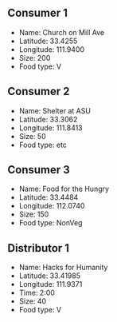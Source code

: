 ## Consumer 1
- Name: Church on Mill Ave
- Latitude: 33.4255
- Longitude: 111.9400
- Size: 200
- Food type: V

## Consumer 2
- Name: Shelter at ASU
- Latitude: 33.3062
- Longitude: 111.8413
- Size: 50
- Food type: etc

## Consumer 3
- Name: Food for the Hungry
- Latitude: 33.4484
- Longitude: 112.0740
- Size: 150
- Food type: NonVeg

## Distributor 1
- Name: Hacks for Humanity
- Latitude: 33.41985
- Longitude: 111.9371
- Time: 2:00
- Size: 40
- Food type: V
